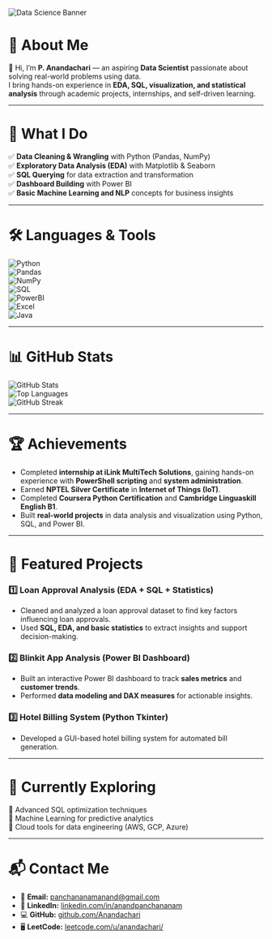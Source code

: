 <!-- Epic Data Science Banner -->
![Data Science Banner](https://cdn.builtin.com/cdn-cgi/image/f=auto,fit=cover,w=1200,h=635,q=80/sites/www.builtin.com/files/2024-10/data-science.jpg)


# 💫 About Me  
👋 Hi, I’m **P. Anandachari** — an aspiring **Data Scientist** passionate about solving real-world problems using data.  
I bring hands-on experience in **EDA, SQL, visualization, and statistical analysis** through academic projects, internships, and self-driven learning.

---

# 🚀 What I Do  
✅ **Data Cleaning & Wrangling** with Python (Pandas, NumPy)  
✅ **Exploratory Data Analysis (EDA)** with Matplotlib & Seaborn  
✅ **SQL Querying** for data extraction and transformation  
✅ **Dashboard Building** with Power BI  
✅ **Basic Machine Learning and NLP** concepts for business insights  

---


# 🛠️ Languages & Tools  
![Python](https://img.shields.io/badge/Python-3776AB?style=for-the-badge&logo=python&logoColor=white)  
![Pandas](https://img.shields.io/badge/Pandas-150458?style=for-the-badge&logo=pandas&logoColor=white)  
![NumPy](https://img.shields.io/badge/Numpy-013243?style=for-the-badge&logo=numpy&logoColor=white)  
![SQL](https://img.shields.io/badge/SQL-4479A1?style=for-the-badge&logo=mysql&logoColor=white)  
![PowerBI](https://img.shields.io/badge/PowerBI-F2C811?style=for-the-badge&logo=power-bi&logoColor=black)  
![Excel](https://img.shields.io/badge/Excel-217346?style=for-the-badge&logo=microsoft-excel&logoColor=white)  
![Java](https://img.shields.io/badge/Java-007396?style=for-the-badge&logo=java&logoColor=white)  

---

# 📊 GitHub Stats  
![GitHub Stats](https://github-readme-stats.vercel.app/api?username=Anandachari&show_icons=true&theme=radical)  
![Top Languages](https://github-readme-stats.vercel.app/api/top-langs/?username=Anandachari&layout=compact&theme=radical)  
![GitHub Streak](https://github-readme-streak-stats.herokuapp.com/?user=Anandachari&theme=radical)  

---

# 🏆 Achievements  
- Completed **internship at iLink MultiTech Solutions**, gaining hands-on experience with **PowerShell scripting** and **system administration**.  
- Earned **NPTEL Silver Certificate** in **Internet of Things (IoT)**.  
- Completed **Coursera Python Certification** and **Cambridge Linguaskill English B1**.  
- Built **real-world projects** in data analysis and visualization using Python, SQL, and Power BI.  

---

# 📂 Featured Projects  
### **1️⃣ Loan Approval Analysis (EDA + SQL + Statistics)**  
- Cleaned and analyzed a loan approval dataset to find key factors influencing loan approvals.  
- Used **SQL, EDA, and basic statistics** to extract insights and support decision-making.  

### **2️⃣ Blinkit App Analysis (Power BI Dashboard)**  
- Built an interactive Power BI dashboard to track **sales metrics** and **customer trends**.  
- Performed **data modeling and DAX measures** for actionable insights.  

### **3️⃣ Hotel Billing System (Python Tkinter)**  
- Developed a GUI-based hotel billing system for automated bill generation.  

---

# 🌱 Currently Exploring  
📌 Advanced SQL optimization techniques  
📌 Machine Learning for predictive analytics  
📌 Cloud tools for data engineering (AWS, GCP, Azure)  

---

# 📬 Contact Me  
- 📧 **Email:** [panchananamanand@gmail.com](mailto:panchananamanand@gmail.com)  
- 🔗 **LinkedIn:** [linkedin.com/in/anandpanchananam](https://www.linkedin.com/in/anandpanchananam/)  
- 💻 **GitHub:** [github.com/Anandachari](https://github.com/Anandachari)  
- 🖥 **LeetCode:** [leetcode.com/u/anandachari/](https://leetcode.com/u/anandachari/)  
